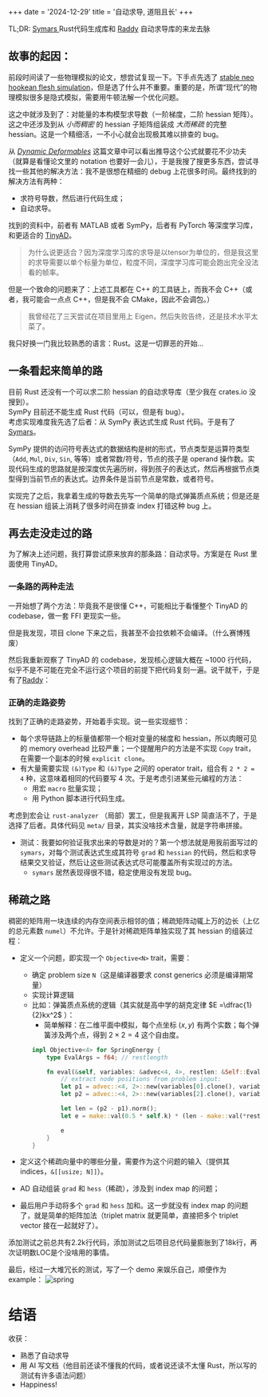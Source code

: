 +++
date = '2024-12-29'
title = '自动求导, 道阻且长'
+++

TL;DR: [Symars ](https://github.com/Da1sypetals/Symars) Rust代码生成库和 [Raddy](https://github.com/Da1sypetals/Raddy) 自动求导库的来龙去脉

## 故事的起因：

前段时间读了一些物理模拟的论文，想尝试复现一下。下手点先选了 [stable neo hookean flesh simulation](https://graphics.pixar.com/library/StableElasticity/paper.pdf)，但是选了什么并不重要。重要的是，所谓“现代”的物理模拟很多是隐式模拟，需要用牛顿法解一个优化问题。

这之中就涉及到了：对能量的本构模型求导数（一阶梯度，二阶 hessian 矩阵）。这之中还涉及到从 _小而稠密_  的 hessian 子矩阵组装成 _大而稀疏_ 的完整 hessian。这是一个精细活，一不小心就会出现极其难以排查的 bug。

从 [*Dynamic Deformables*](https://www.tkim.graphics/DYNAMIC_DEFORMABLES/) 这篇文章中可以看出推导这个公式就要花不少功夫（就算是看懂论文里的 notation 也要好一会儿），于是我搜了搜更多东西，尝试寻找一些其他的解决方法：我不是很想在精细的 debug 上花很多时间。最终找到的解决方法有两种：
- 求符号导数，然后进行代码生成；
- 自动求导。

找到的资料中，前者有 MATLAB 或者 SymPy，后者有 PyTorch 等深度学习库，和更适合的 [TinyAD](https://github.com/patr-schm/TinyAD)。
> 为什么说更适合？因为深度学习库的求导是以tensor为单位的，但是我这里的求导需要以单个标量为单位，粒度不同，深度学习库可能会跑出完全没法看的帧率。

但是一个致命的问题来了：上述工具都在 C++ 的工具链上，而我不会 C++（或者，我可能会一点点 C++，但是我不会 CMake，因此不会调包。）
>我曾经花了三天尝试在项目里用上 Eigen，然后失败告终，还是技术水平太菜了。

我只好换一门我比较熟悉的语言：Rust。这是一切罪恶的开始...

## 一条看起来简单的路

目前 Rust 还没有一个可以求二阶 hessian 的自动求导库（至少我在 crates.io 没搜到）。  
SymPy 目前还不能生成 Rust 代码（可以，但是有 bug）。  
考虑实现难度我先选了后者：从 SymPy 表达式生成 Rust 代码。于是有了 [Symars](https://github.com/Da1sypetals/Symars)。

SymPy 提供的访问符号表达式的数据结构是树的形式，节点类型是运算符类型（`Add`, `Mul`, `Div`, `Sin`, 等等）或者常数/符号，节点的孩子是 operand 操作数。实现代码生成的思路就是按深度优先遍历树，得到孩子的表达式，然后再根据节点类型得到当前节点的表达式。边界条件是当前节点是常数，或者符号。

实现完了之后，我拿着生成的导数去先写一个简单的隐式弹簧质点系统；但是还是在 hessian 组装上消耗了很多时间在排查 index 打错这种 bug 上。

## 再去走没走过的路

为了解决上述问题，我打算尝试原来放弃的那条路：自动求导。方案是在 Rust 里面使用 TinyAD。

### 一条路的两种走法

一开始想了两个方法：毕竟我不是很懂 C++，可能相比于看懂整个 TinyAD 的 codebase，做一套 FFI 更现实一些。

但是我发现，项目 clone 下来之后，我甚至不会拉依赖不会编译。（什么赛博残废）

然后我重新观察了 TinyAD 的 codebase，发现核心逻辑大概在 ~1000 行代码，似乎不是不可能在完全不运行这个项目的前提下把代码复刻一遍。说干就干，于是有了[Raddy](https://github.com/Da1sypetals/raddy)：

### 正确的走路姿势

找到了正确的走路姿势，开始着手实现。说一些实现细节：
- 每个求导链路上的标量值都带一个相对变量的梯度和 hessian，所以肉眼可见的 memory overhead 比较严重；一个提醒用户的方法是不实现 `Copy` trait，在需要一个副本的时候 `explicit clone`。
- 有大量需要实现 `(&)Type` 和 `(&)Type` 之间的 operator trait，组合有 `2 * 2 = 4` 种，这意味着相同的代码要写 4 次。于是考虑引进某些元编程的方法：
  - 用宏 `macro` 批量实现；
  - 用 Python 脚本进行代码生成。

考虑到宏会让 `rust-analyzer` （局部）罢工，但是我离开 LSP 简直活不了，于是选择了后者。具体代码见 `meta/` 目录，其实没啥技术含量，就是字符串拼接。

- 测试：我要如何验证我求出来的导数是对的？第一个想法就是用我前面写过的 `symars`，对每个测试表达式生成其符号 `grad` 和 `hessian` 的代码，然后和求导结果交叉验证，然后让这些测试表达式尽可能覆盖所有实现过的方法。
  - `symars` 居然表现得很不错，稳定使用没有发现 bug。

## 稀疏之路

稠密的矩阵用一块连续的内存空间表示相邻的值；稀疏矩阵动辄上万的边长（上亿的总元素数 `numel`）不允许。于是针对稀疏矩阵单独实现了其 hessian 的组装过程：

- 定义一个问题，即实现一个 `Objective<N>` trait，需要：
  - 确定 problem size `N`（这是编译器要求 const generics 必须是编译期常量）
  - 实现计算逻辑
  - 比如：弹簧质点系统的逻辑（其实就是高中学的胡克定律 $E =\dfrac{1}{2}kx^2$ ）：
    - 简单解释：在二维平面中模拟，每个点坐标 $(x,y)$ 有两个实数；每个弹簧涉及两个点，得到 $2 \times  2 =4$ 这个自由度。
    ```rust
    impl Objective<4> for SpringEnergy {
        type EvalArgs = f64; // restlength

        fn eval(&self, variables: &advec<4, 4>, restlen: &Self::EvalArgs) -> Ad<4> {
            // extract node positions from problem input:
            let p1 = advec::<4, 2>::new(variables[0].clone(), variables[1].clone());
            let p2 = advec::<4, 2>::new(variables[2].clone(), variables[3].clone());

            let len = (p2 - p1).norm();
            let e = make::val(0.5 * self.k) * (len - make::val(*restlen)).powi(2);

            e
        }
    }
    ```

- 定义这个稀疏向量中的哪些分量，需要作为这个问题的输入（提供其 indices，`&[[usize; N]]`）。
- AD 自动组装 `grad` 和 `hess`（稀疏），涉及到 index map 的问题；
- 最后用户手动将多个 `grad` 和 `hess` 加和。这一步就没有 index map 的问题了，就是简单的矩阵加法（triplet matrix 就更简单，直接把多个 triplet vector 接在一起就好了）。

添加测试之前总共有2.2k行代码，添加测试之后项目总代码量膨胀到了18k行，再次证明数LOC是个没啥用的事情。

最后，经过一大堆冗长的测试，写了一个 demo 来娱乐自己，顺便作为 example：
![spring](../images/spring.gif)


# 结语

收获：
- 熟悉了自动求导
- 用 AI 写文档（他目前还读不懂我的代码，或者说还读不太懂 Rust，所以写的测试有许多语法问题）
- Happiness!